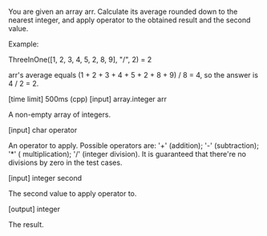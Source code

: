 You are given an array arr. Calculate its average rounded down to the nearest integer, and apply operator to the obtained result and the second value.

Example:

ThreeInOne([1, 2, 3, 4, 5, 2, 8, 9], "/", 2) = 2

arr's average equals (1 + 2 + 3 + 4 + 5 + 2 + 8 + 9) / 8 = 4, so the answer is 4 / 2 = 2.

[time limit] 500ms (cpp)
[input] array.integer arr

A non-empty array of integers.

[input] char operator

An operator to apply. Possible operators are:
'+' (addition);
'-' (subtraction);
'*' ( multiplication);
'/' (integer division).
It is guaranteed that there're no divisions by zero in the test cases.

[input] integer second

The second value to apply operator to.

[output] integer

The result.
